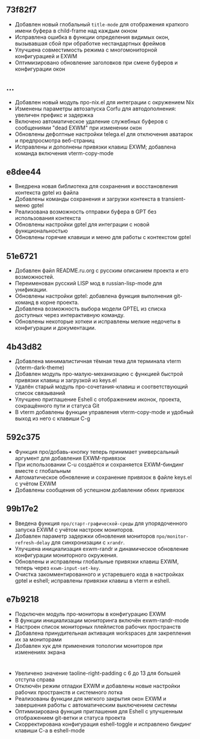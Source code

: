 ## 73f82f7
- Добавлен новый глобальный `title-mode` для отображения краткого имени буфера в child-frame над каждым окном
- Исправлена ошибка в функции определения видимых окон, вызывавшая сбой при обработке нестандартных фреймов
- Улучшена совместимость режима с многомониторной конфигурацией и EXWM
- Оптимизировано обновление заголовков при смене буферов и конфигурации окон

## ...
- Добавлен новый модуль про-nix.el для интеграции с окружением Nix  
- Изменены параметры автозапуска Corfu для автодополнения: увеличен префикс и задержка  
- Включено автоматическое удаление служебных буферов с сообщениями "dead EXWM" при изменении окон  
- Обновлены дефолтные настройки telega.el для отключения аватарок и предпросмотра веб-страниц  
- Исправлены и дополнены привязки клавиш EXWM; добавлена команда включения vterm-copy-mode
## e8dee44
- Внедрена новая библиотека для сохранения и восстановления контекста gptel из файла
- Добавлены команды сохранения и загрузки контекста в transient-меню gptel
- Реализована возможность отправки буфера в GPT без использования контекста
- Обновлены настройки gptel для интеграции с новой функциональностью
- Обновлены горячие клавиши и меню для работы с контекстом gptel

## 51e6721
- Добавлен файл README.ru.org с русским описанием проекта и его возможностей.
- Переименован русский LISP мод в russian-lisp-mode для унификации.
- Обновлены настройки gptel: добавлена функция выполнения git-команд в корне проекта.
- Добавлена возможность выбора модели GPTEL из списка доступных через интерактивную команду.
- Обновлены некоторые хоткеи и исправлены мелкие недочеты в конфигурации и документации.

## 4b43d82
- Добавлена минималистичная тёмная тема для терминала vterm (vterm-dark-theme)
- Добавлен модуль про-малую-механизацию с функцией быстрой привязки клавиш и загрузкой из keys.el
- Удалён старый модуль про-сочетания-клавиш и соответствующий список связываний
- Улучшено приглашение Eshell с отображением иконок, проекта, сокращённого пути и статуса Git
- В vterm добавлены функции управления vterm-copy-mode и удобный выход из него с клавиши C-g

## 592c375
- Функция про/добавь-кнопку теперь принимает универсальный аргумент для добавления EXWM-привязок
- При использовании C-u создаётся и сохраняется EXWM-биндинг вместе с глобальным
- Автоматическое обновление и сохранение привязок в файле keys.el с учётом EXWM
- Добавлены сообщения об успешном добавлении обеих привязок

## 99b17e2
- Введена функция `про/старт-графической-среды` для упорядоченного запуска EXWM с учётом настроек мониторов.
- Добавлен параметр задержки обновления мониторов `про/monitor-refresh-delay` для синхронизации с `xrandr`.
- Улучшена инициализация exwm-randr и динамическое обновление конфигурации мониторного окружения.
- Обновлены и исправлены глобальные привязки клавиш EXWM, теперь через `exwm-input-set-key`.
- Очистка закомментированного и устаревшего кода в настройках gptel и eshell; исправлены привязки клавиш в vterm и eshell.

## e7b9218
- Подключен модуль про-мониторы в конфигурацию EXWM
- В функции инициализации мониторинга включён exwm-randr-mode
- Настроен список мониторных плейлистов рабочих пространств
- Добавлена принудительная активация workspaces для закрепления их за мониторами
- Добавлен хук для применения топологии мониторов при изменениях экрана

#
- Увеличено значение taoline-right-padding с 6 до 13 для большей отступа справа
- Отключён режим отладки EXWM и добавлены новые настройки рабочих пространств и системного лотка
- Реализованы функции для мягкого закрытия окон EXWM и завершения работы с автоматическим выключением системы
- Оптимизирована функция приглашения для Eshell с улучшенным отображением git-ветки и статуса проекта
- Скорректирована конфигурация eshell-toggle и исправлено биндинг клавиши C-a в eshell-mode

